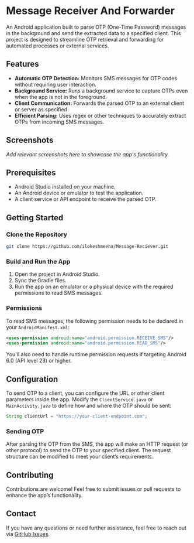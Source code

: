# Message Receiver And Forwarder

An Android application built to parse OTP (One-Time Password) messages in the background and send the extracted data to a specified client. This project is designed to streamline OTP retrieval and forwarding for automated processes or external services.

## Features

- **Automatic OTP Detection:** Monitors SMS messages for OTP codes without requiring user interaction.
- **Background Service:** Runs a background service to capture OTPs even when the app is not in the foreground.
- **Client Communication:** Forwards the parsed OTP to an external client or server as specified.
- **Efficient Parsing:** Uses regex or other techniques to accurately extract OTPs from incoming SMS messages.

## Screenshots

_Add relevant screenshots here to showcase the app's functionality._

## Prerequisites

- Android Studio installed on your machine.
- An Android device or emulator to test the application.
- A client service or API endpoint to receive the parsed OTP.

## Getting Started

### Clone the Repository

```bash
git clone https://github.com/ilokeshmeena/Message-Reciever.git
```

### Build and Run the App

1. Open the project in Android Studio.
2. Sync the Gradle files.
3. Run the app on an emulator or a physical device with the required permissions to read SMS messages.

### Permissions

To read SMS messages, the following permission needs to be declared in your `AndroidManifest.xml`:

```xml
<uses-permission android:name="android.permission.RECEIVE_SMS"/>
<uses-permission android:name="android.permission.READ_SMS"/>
```

You'll also need to handle runtime permission requests if targeting Android 6.0 (API level 23) or higher.

## Configuration

To send OTP to a client, you can configure the URL or other client parameters inside the app. Modify the `ClientService.java` or `MainActivity.java` to define how and where the OTP should be sent:

```java
String clientUrl = "https://your-client-endpoint.com";
```

### Sending OTP

After parsing the OTP from the SMS, the app will make an HTTP request (or other protocol) to send the OTP to your specified client. The request structure can be modified to meet your client’s requirements.

## Contributing

Contributions are welcome! Feel free to submit issues or pull requests to enhance the app’s functionality.

## Contact

If you have any questions or need further assistance, feel free to reach out via [GitHub Issues](https://github.com/ilokeshmeena/Message-Reciever/issues).
